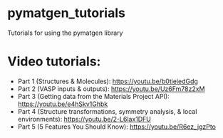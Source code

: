 # pymatgen_tutorials
Tutorials for using the pymatgen library

# Video tutorials:

* Part 1 (Structures & Molecules): https://youtu.be/b0tieiedGdg
* Part 2 (VASP inputs & outputs): https://youtu.be/Uz6Fm78z2xM
* Part 3 (Getting data from the Materials Project API): https://youtu.be/e4hSkv1Ghbk
* Part 4 (Structure transformations, symmetry analysis, & local environments): https://youtu.be/2-L6lax1DFU
* Part 5 (5 Features You Should Know): https://youtu.be/R6ez_jgzPto
